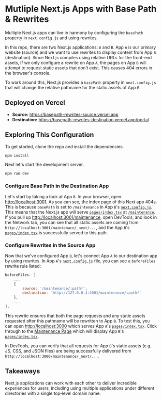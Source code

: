 # Mutliple Next.js Apps with Base Path & Rewrites
Multiple Next.js apps can live in harmony by configuring the `basePath` property in `next.config.js` and using rewrites.

In this repo, there are two Next.js applications: `A` and `B`. App `A` is our primary website (source) and we want to use rewrites to display content from App `B` (destination). Since Next.js compiles using relative URLs for the front-end assets, if we only configure a rewrite on App `A`, the pages on App `B` will attempt to request static assets that don't exist. This causes 404 errors in the browser's console.

To work around this, Next.js provides a `basePath` property in `next.config.js` that will change the relative pathname for the static assets of App `B`.

## Deployed on Vercel
- **Source:** https://basepath-rewrites-source.vercel.app
- **Destination:** https://basepath-rewrites-destination.vercel.app/portal

## Exploring This Configuration
To get started, clone the repo and install the dependencies.

```bash
npm install
```

Next let's start the development server.

```bash
npm run dev
```
### Configure Base Path in the Destination App
Let's start by taking a look at App `B`. In your browser, open [http://localhost:3001](http://localhost:3001). As you can see, the index page of this Next app 404s. This is because `basePath` is set to `/maintenance` in App `B`'s [`next.config.js`](./apps/b/next.config.js). This means that the Next.js app will serve [`pages/index.tsx`](./apps/b/pages/index.tsx) at [`/maintenance`](http://localhost:3001/maintenance). If you pull up [http://localhost:3001/maintenance](http://localhost:3001/maintenance), open DevTools, and look in the Network tab, you can see that all static assets are coming from `http://localhost:3001/maintenace/_next/...`, and the App `B`'s [`pages/index.tsx`](./apps/b/pages/index.tsx) is successfully served to this path.

### Configure Rewrites in the Source App
Now that we've configured App `B`, let's connect App `A` to our destination app by using rewrites. In App `A`'s [`next.config.js`](./apps/a/next.config.js) file, you can see a `beforeFiles` rewrite rule listed:

```js
beforeFiles: [
    ...
    {
        source: '/maintenance/:path*',
        destination: `http://127.0.0.1:3001/maintenance/:path*`
    },
    ...
],
```
This rewrite ensures that both the page requests and any static assets requested after this pathname will be rewritten to App `B`. To test this, you can open [http://localhost:3000](http://localhost:3000) which serves App `A`'s [`pages/index.tsx`](./apps/a/pages/index.tsx). Click through to the [Maintenance Page](http://localhost:3000/maintenance) which will display App `B`'s [`pages/index.tsx`](./apps/b/pages/index.tsx).

In DevTools, you can verify that all requests for App `B`'s static assets (e.g. JS, CSS, and JSON files) are being successfully delivered from `http://localhost:3000/maintenance/_next/...`.

## Takeaways
Next.js applications can work with each other to deliver incredible experiences for users, including using multiple applications under different directories with a single top-level domain name.
